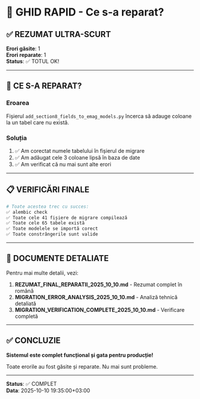 # 🚀 GHID RAPID - Ce s-a reparat?

## ✅ REZUMAT ULTRA-SCURT

**Erori găsite**: 1  
**Erori reparate**: 1  
**Status**: ✅ TOTUL OK!

---

## 🔧 CE S-A REPARAT?

### Eroarea
Fișierul `add_section8_fields_to_emag_models.py` încerca să adauge coloane la un tabel care nu există.

### Soluția
1. ✅ Am corectat numele tabelului în fișierul de migrare
2. ✅ Am adăugat cele 3 coloane lipsă în baza de date
3. ✅ Am verificat că nu mai sunt alte erori

---

## 📋 VERIFICĂRI FINALE

```bash
# Toate acestea trec cu succes:
✅ alembic check
✅ Toate cele 41 fișiere de migrare compilează
✅ Toate cele 65 tabele există
✅ Toate modelele se importă corect
✅ Toate constrângerile sunt valide
```

---

## 📄 DOCUMENTE DETALIATE

Pentru mai multe detalii, vezi:

1. **REZUMAT_FINAL_REPARATII_2025_10_10.md** - Rezumat complet în română
2. **MIGRATION_ERROR_ANALYSIS_2025_10_10.md** - Analiză tehnică detaliată
3. **MIGRATION_VERIFICATION_COMPLETE_2025_10_10.md** - Verificare completă

---

## ✅ CONCLUZIE

**Sistemul este complet funcțional și gata pentru producție!**

Toate erorile au fost găsite și reparate. Nu mai sunt probleme.

---

**Status**: ✅ COMPLET  
**Data**: 2025-10-10 19:35:00+03:00
